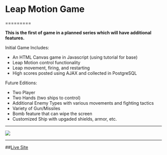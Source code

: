 # Leap Motion Game
=========

<b>This is the first of game in a planned series which will have additional features.</b>

Initial Game Includes:

- An HTML Canvas game in Javascript (using tutorial for base)
-  Leap Motion control functionality
-  Leap movement, firing, and restarting
-  High scores posted using AJAX and collected in PostgreSQL

Future Editions:

- Two Player
- Two Hands (two ships to control)
- Additional Enemy Types with various movements and fighting tactics
- Variety of Gun/Missiles
- Bomb feature that can wipe the screen
- Customized Ship with upgaded shields, armor, etc.

-----------

![](http://s27.postimg.org/8va8cgenn/spaceleap.png)

----------

##[Live Site](http://spaceleap.herokuapp.com/)